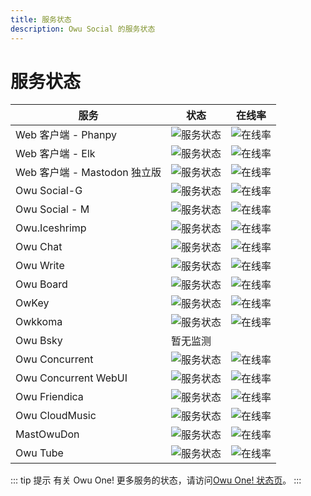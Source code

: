 ```yaml
---
title: 服务状态
description: Owu Social 的服务状态
---
```


# 服务状态

| 服务 | 状态 | 在线率 |
| --- | --- | --- |
| Web 客户端 - Phanpy | ![服务状态](https://status.owu.one/api/badge/44/status?style=for-the-badge) | ![在线率](https://status.owu.one/api/badge/44/uptime/168?style=for-the-badge) |
| Web 客户端 - Elk | ![服务状态](https://status.owu.one/api/badge/29/status?style=for-the-badge) | ![在线率](https://status.owu.one/api/badge/29/uptime/168?style=for-the-badge) |
| Web 客户端 - Mastodon 独立版 | ![服务状态](https://status.owu.one/api/badge/38/status?style=for-the-badge) | ![在线率](https://status.owu.one/api/badge/38/uptime/168?style=for-the-badge) |
| Owu Social-G | ![服务状态](https://status.owu.one/api/badge/49/status?style=for-the-badge) | ![在线率](https://status.owu.one/api/badge/49/uptime/168?style=for-the-badge) |
| Owu Social - M | ![服务状态](https://status.owu.one/api/badge/50/status?style=for-the-badge) | ![在线率](https://status.owu.one/api/badge/50/uptime/168?style=for-the-badge) |
| Owu.Iceshrimp | ![服务状态](https://status.owu.one/api/badge/56/status?style=for-the-badge) | ![在线率](https://status.owu.one/api/badge/56/uptime/168?style=for-the-badge) |
| Owu Chat | ![服务状态](https://status.owu.one/api/badge/41/status?style=for-the-badge) | ![在线率](https://status.owu.one/api/badge/41/uptime/168?style=for-the-badge) |
| Owu Write | ![服务状态](https://status.owu.one/api/badge/60/status?style=for-the-badge) | ![在线率](https://status.owu.one/api/badge/60/uptime/168?style=for-the-badge) |
| Owu Board | ![服务状态](https://status.owu.one/api/badge/21/status?style=for-the-badge) | ![在线率](https://status.owu.one/api/badge/21/uptime/168?style=for-the-badge) |
| OwKey | ![服务状态](https://status.owu.one/api/badge/40/status?style=for-the-badge) | ![在线率](https://status.owu.one/api/badge/40/uptime/168?style=for-the-badge) |
| Owkkoma | ![服务状态](https://status.owu.one/api/badge/19/status?style=for-the-badge) | ![在线率](https://status.owu.one/api/badge/19/uptime/168?style=for-the-badge) |
| Owu Bsky | 暂无监测 |
| Owu Concurrent | ![服务状态](https://status.owu.one/api/badge/51/status?style=for-the-badge) | ![在线率](https://status.owu.one/api/badge/51/uptime/168?style=for-the-badge) |
| Owu Concurrent WebUI | ![服务状态](https://status.owu.one/api/badge/51/status?style=for-the-badge) | ![在线率](https://status.owu.one/api/badge/51/uptime/168?style=for-the-badge) |
| Owu Friendica | ![服务状态](https://status.owu.one/api/badge/48/status?style=for-the-badge) | ![在线率](https://status.owu.one/api/badge/48/uptime/168?style=for-the-badge) |
| Owu CloudMusic | ![服务状态](https://status.owu.one/api/badge/54/status?style=for-the-badge) | ![在线率](https://status.owu.one/api/badge/54/uptime/168?style=for-the-badge) |
| MastOwuDon | ![服务状态](https://status.owu.one/api/badge/37/status?style=for-the-badge) | ![在线率](https://status.owu.one/api/badge/37/uptime/168?style=for-the-badge) |
| Owu Tube | ![服务状态](https://status.owu.one/api/badge/58/status?style=for-the-badge) | ![在线率](https://status.owu.one/api/badge/58/uptime/168?style=for-the-badge) |

::: tip 提示
有关 Owu One! 更多服务的状态，请访问[Owu One! 状态页](https://status.owu.one)。
:::
